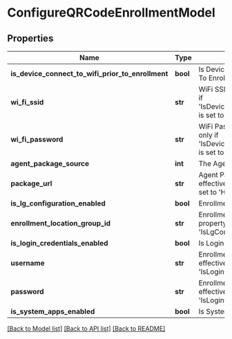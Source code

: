 # ConfigureQRCodeEnrollmentModel

## Properties
Name | Type | Description | Notes
------------ | ------------- | ------------- | -------------
**is_device_connect_to_wifi_prior_to_enrollment** | **bool** | Is Device needs to Connect to Wifi Prior To Enrollment. | [optional] 
**wi_fi_ssid** | **str** | WiFi SSID. This property is effective only if &#39;IsDeviceConnectToWifiPriorToEnrollment&#39; is set to &#39;true&#39; | [optional] 
**wi_fi_password** | **str** | WiFi Password. This property is effective only if &#39;IsDeviceConnectToWifiPriorToEnrollment&#39; is set to &#39;true&#39; | [optional] 
**agent_package_source** | **int** | The Agent Package download location. | [optional] 
**package_url** | **str** | Agent Package URL. This property is effective only if &#39;AgentPackageSource&#39; is set to &#39;HostedOnAnExternalUrl&#39; | [optional] 
**is_lg_configuration_enabled** | **bool** | Enrollment LocationGroup Enabled Flag. | [optional] 
**enrollment_location_group_id** | **str** | Enrollment LocationGroup ID. This property is effective only if &#39;IsLgConfigurationEnabled&#39; is set to &#39;true&#39; | [optional] 
**is_login_credentials_enabled** | **bool** | Is Login Credentials Enabled Flag. | [optional] 
**username** | **str** | Enrollment Username. This property is effective only if &#39;IsLoginCredentialsEnabled&#39; is set to &#39;true&#39; | [optional] 
**password** | **str** | Enrollment Password. This property is effective only if &#39;IsLoginCredentialsEnabled&#39; is set to &#39;true&#39; | [optional] 
**is_system_apps_enabled** | **bool** | Is System Apps Enabled Flag. | [optional] 

[[Back to Model list]](../README.md#documentation-for-models) [[Back to API list]](../README.md#documentation-for-api-endpoints) [[Back to README]](../README.md)


